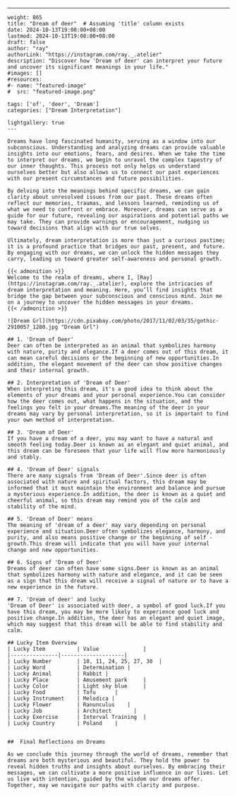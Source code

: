 ---
    weight: 865
    title: "Dream of deer"  # Assuming 'title' column exists
    date: 2024-10-13T19:08:00+08:00
    lastmod: 2024-10-13T19:08:00+08:00
    draft: false
    author: "ray"
    authorLink: "https://instagram.com/ray._.atelier"
    description: "Discover how 'Dream of deer' can interpret your future and uncover its significant meanings in your life."
    #images: []
    #resources:
    #- name: "featured-image"
    #  src: "featured-image.png"
    
    tags: ['of', 'deer', 'Dream']
    categories: ["Dream Interpretation"]
    
    lightgallery: true
    ---
    
    Dreams have long fascinated humanity, serving as a window into our subconscious. Understanding and analyzing dreams can provide valuable insights into our emotions, fears, and desires. When we take the time to interpret our dreams, we begin to unravel the complex tapestry of our inner thoughts. This process not only helps us understand ourselves better but also allows us to connect our past experiences with our present circumstances and future possibilities.
    
    By delving into the meanings behind specific dreams, we can gain clarity about unresolved issues from our past. These dreams often reflect our memories, traumas, and lessons learned, reminding us of what we need to confront or embrace. Moreover, dreams can serve as a guide for our future, revealing our aspirations and potential paths we may take. They can provide warnings or encouragement, nudging us toward decisions that align with our true selves.
    
    Ultimately, dream interpretation is more than just a curious pastime; it is a profound practice that bridges our past, present, and future. By engaging with our dreams, we can unlock the hidden messages they carry, leading us toward greater self-awareness and personal growth.
    
    {{< admonition >}}
    Welcome to the realm of dreams, where I, [Ray](https://instagram.com/ray._.atelier), explore the intricacies of dream interpretation and meaning. Here, you’ll find insights that bridge the gap between your subconscious and conscious mind. Join me on a journey to uncover the hidden messages in your dreams.
    {{< /admonition >}}
    
    ![Dream Grl](https://cdn.pixabay.com/photo/2017/11/02/03/35/gothic-2910057_1280.jpg "Dream Grl")
    
    ## 1. 'Dream of Deer'
    Deer can often be interpreted as an animal that symbolizes harmony with nature, purity and elegance.If a deer comes out of this dream, it can mean careful decisions or the beginning of new opportunities.In addition, the elegant movement of the deer can show positive changes and their internal growth.
    
    ## 2. Interpretation of 'Dream of Deer'
    When interpreting this dream, it's a good idea to think about the elements of your dreams and your personal experience.You can consider how the deer comes out, what happens in the situation, and the feelings you felt in your dreams.The meaning of the deer in your dreams may vary by personal interpretation, so it is important to find your own method of interpretation.
    
    ## 3. 'Dream of Deer'
    If you have a dream of a deer, you may want to have a natural and smooth feeling today.Deer is known as an elegant and quiet animal, and this dream can be foreseen that your life will flow more harmoniously and stably.
    
    ## 4. 'Dream of Deer' signals
    There are many signals from 'Dream of Deer'.Since deer is often associated with nature and spiritual factors, this dream may be informed that it must maintain the environment and balance and pursue a mysterious experience.In addition, the deer is known as a quiet and cheerful animal, so this dream may remind you of the calm and stability of the mind.
    
    ## 5. 'Dream of Deer' means
    The meaning of 'dream of a deer' may vary depending on personal experience and situation.Deer often symbolizes elegance, harmony, and purity, and also means positive change or the beginning of self -growth.This dream will indicate that you will have your internal change and new opportunities.
    
    ## 6. Signs of 'Dream of Deer'
    Dreams of deer can often have some signs.Deer is known as an animal that symbolizes harmony with nature and elegance, and it can be seen as a sign that this dream will receive a signal of nature or to have a new experience in the future.
    
    ## 7. 'Dream of deer' and lucky
    'Dream of Deer' is associated with deer, a symbol of good luck.If you have this dream, you may be more likely to experience good luck and positive change.In addition, the deer has an elegant and quiet image, which may suggest that this dream will be able to find stability and calm.
    
    ## Lucky Item Overview
    | Lucky Item          | Value              |
    |---------------|--------------------|
    | Lucky Number        | 10, 11, 24, 25, 27, 30  |
    | Lucky Word          | Determination |
    | Lucky Animal        | Rabbit |
    | Lucky Place         | Amusement park     |
    | Lucky Color         | Light sky blue     |
    | Lucky Food          | Tofu      |
    | Lucky Instrument    | Melodica |
    | Lucky Flower        | Ranunculus    |
    | Lucky Job           | Architect       |
    | Lucky Exercise      | Interval Training  |
    | Lucky Country       | Poland    |
    
    
    ##  Final Reflections on Dreams
    
    As we conclude this journey through the world of dreams, remember that dreams are both mysterious and beautiful. They hold the power to reveal hidden truths and insights about ourselves. By embracing their messages, we can cultivate a more positive influence in our lives. Let us live with intention, guided by the wisdom our dreams offer. Together, may we navigate our paths with clarity and purpose.
    